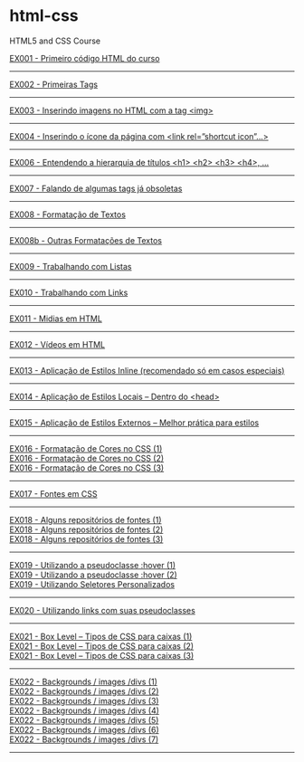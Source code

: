 # html-css
HTML5 and CSS Course

<a href="https://alexandrecassilhas.github.io/html-css/exercicios/ex001">EX001 - Primeiro código HTML do curso</a>
<hr>
<a href="https://alexandrecassilhas.github.io/html-css/exercicios/ex002">EX002 - Primeiras Tags</a>
<hr>
<a href="https://alexandrecassilhas.github.io/html-css/exercicios/ex003">EX003 - Inserindo imagens no HTML com a tag &lt;img&gt;</a>
<hr>
<a href="https://alexandrecassilhas.github.io/html-css/exercicios/ex004">EX004 - Inserindo o ícone da página com &lt;link rel=”shortcut icon”...&gt;</a>
<hr>
<a href="https://alexandrecassilhas.github.io/html-css/exercicios/ex006">EX006 - Entendendo a hierarquia de títulos &lt;h1&gt; &lt;h2&gt; &lt;h3&gt; &lt;h4&gt;, ...</a>
<hr>
<a href="https://alexandrecassilhas.github.io/html-css/exercicios/ex007/html4.html">EX007 - Falando de algumas tags já obsoletas</a>
<hr>
<a href="https://alexandrecassilhas.github.io/html-css/exercicios/ex008">EX008 - Formatação de Textos</a>
<hr>
<a href="https://alexandrecassilhas.github.io/html-css/exercicios/ex008b">EX008b - Outras Formatações de Textos</a>
<hr>
<a href="https://alexandrecassilhas.github.io/html-css/exercicios/ex009">EX009 - Trabalhando com Listas</a>
<hr>
<a href="https://alexandrecassilhas.github.io/html-css/exercicios/ex010">EX010 - Trabalhando com Links</a>
<hr>
<a href="https://alexandrecassilhas.github.io/html-css/exercicios/ex011">EX011 - Midias em HTML</a>
<hr>
<a href="https://alexandrecassilhas.github.io/html-css/exercicios/ex012">EX012 - Vídeos em HTML</a>
<hr>
<a href="https://alexandrecassilhas.github.io/html-css/exercicios/ex013">EX013 - Aplicação de Estilos Inline (recomendado só em casos especiais)</a>
<hr>
<a href="https://alexandrecassilhas.github.io/html-css/exercicios/ex014">EX014 - Aplicação de Estilos Locais – Dentro do &lt;head&gt;</a>
<hr>
<a href="https://alexandrecassilhas.github.io/html-css/exercicios/ex015">EX015 - Aplicação de Estilos Externos – Melhor prática para estilos</a>
<hr>
<a href="https://alexandrecassilhas.github.io/html-css/exercicios/ex016/cor01.html">EX016 - Formatação de Cores no CSS (1)</a>
<br>
<a href="https://alexandrecassilhas.github.io/html-css/exercicios/ex016/cor02.html">EX016 - Formatação de Cores no CSS (2)</a>
<br>
<a href="https://alexandrecassilhas.github.io/html-css/exercicios/ex016/cor03.html">EX016 - Formatação de Cores no CSS (3)</a>
<hr>
<a href="https://alexandrecassilhas.github.io/html-css/exercicios/ex017/fonte01.html">EX017 - Fontes em CSS</a>
<hr>
<a href="https://alexandrecassilhas.github.io/html-css/exercicios/ex018/fonte01.html">EX018 - Alguns repositórios de fontes (1)</a>
<br>
<a href="https://alexandrecassilhas.github.io/html-css/exercicios/ex018/fonte02.html">EX018 - Alguns repositórios de fontes (2)</a>
<br>
<a href="https://alexandrecassilhas.github.io/html-css/exercicios/ex018/fonte03.html">EX018 - Alguns repositórios de fontes (3)</a>
<hr>
<a href="https://alexandrecassilhas.github.io/html-css/exercicios/ex019/hover.html">EX019 - Utilizando a pseudoclasse :hover (1)</a>
<br>
<a href="https://alexandrecassilhas.github.io/html-css/exercicios/ex019/pseudoclasses.html">EX019 - Utilizando a pseudoclasse :hover (2)</a>
<br>
<a href="https://alexandrecassilhas.github.io/html-css/exercicios/ex019/seletor01.html">EX019 - Utilizando Seletores Personalizados</a>
<hr>
<a href="https://alexandrecassilhas.github.io/html-css/exercicios/ex020/links.html">EX020 - Utilizando links com suas pseudoclasses</a>
<hr>
<a href="https://alexandrecassilhas.github.io/html-css/exercicios/ex021/caixa01.html">EX021 - Box Level – Tipos de CSS para caixas (1)</a>
<br>
<a href="https://alexandrecassilhas.github.io/html-css/exercicios/ex021/caixa02.html">EX021 - Box Level – Tipos de CSS para caixas (2)</a>
<br>
<a href="https://alexandrecassilhas.github.io/html-css/exercicios/ex021/caixa03.html">EX021 - Box Level – Tipos de CSS para caixas (3)</a>
<hr>
<a href="https://alexandrecassilhas.github.io/html-css/exercicios/ex022/fundo001.html">EX022 - Backgrounds / images /divs (1)</a>
<br>
<a href="https://alexandrecassilhas.github.io/html-css/exercicios/ex022/fundo002.html">EX022 - Backgrounds / images /divs (2)</a>
<br>
<a href="https://alexandrecassilhas.github.io/html-css/exercicios/ex022/fundo003.html">EX022 - Backgrounds / images /divs (3)</a>
<br>
<a href="https://alexandrecassilhas.github.io/html-css/exercicios/ex022/fundo004.html">EX022 - Backgrounds / images /divs (4)</a>
<br>
<a href="https://alexandrecassilhas.github.io/html-css/exercicios/ex022/fundo005.html">EX022 - Backgrounds / images /divs (5)</a>
<br>
<a href="https://alexandrecassilhas.github.io/html-css/exercicios/ex022/fundo006.html">EX022 - Backgrounds / images /divs (6)</a>
<br>
<a href="https://alexandrecassilhas.github.io/html-css/exercicios/ex022/fundo007.html">EX022 - Backgrounds / images /divs (7)</a>
<hr>
